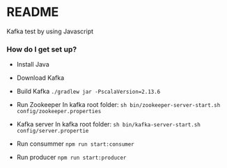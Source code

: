 # README #

Kafka test by using Javascript

### How do I get set up? ###

* Install Java
* Download Kafka

* Build Kafka
```./gradlew jar -PscalaVersion=2.13.6```

* Run Zookeeper
In kafka root folder:
```sh bin/zookeeper-server-start.sh config/zookeeper.properties```

* Kafka server
In kafka root folder:
```sh bin/kafka-server-start.sh config/server.propertie```

* Run consummer
```npm run start:consumer```

* Run producer
```npm run start:producer```
